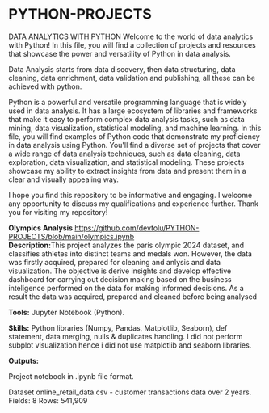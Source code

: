 # PYTHON-PROJECTS

DATA ANALYTICS WITH PYTHON
Welcome to the world of data analytics with Python! In this file, you will find a collection of projects and resources that showcase the power and versatility of Python in data analysis.

Data Analysis starts from data discovery, then data structuring, data cleaning, data enrichment, data validation and publishing, all these can be achieved with python.  

Python is a powerful and versatile programming language that is widely used in data analysis. It has a large ecosystem of libraries and frameworks that make it easy to perform complex data analysis tasks, such as data mining, data visualization, statistical modeling, and machine learning.
In this file, you will find examples of Python code that demonstrate my proficiency in data analysis using Python. You'll find a diverse set of projects that cover a wide range of data analysis techniques, such as data cleaning, data exploration, data visualization, and statistical modeling. These projects showcase my ability to extract insights from data and present them in a clear and visually appealing way.

I hope you find this repository to be informative and engaging. I welcome any opportunity to discuss my qualifications and experience further. Thank you for visiting my repository!

<b>Olympics Analysis</b> https://github.com/devtolu/PYTHON-PROJECTS/blob/main/olympics.ipynb <br>
<b>Description:</b>This project analyzes the paris olympic 2024 dataset, and classifies athletes into distinct teams and medals won. However, the data was firstly acquired, prepared for cleaning and anlysis and data visualization. The objective is derive insights and develop effective dashboard for carrying out decision making based on the business inteligence performed on the data for making informed decisions. As a result the data was acquired, prepared and cleaned before being analysed  

<b>Tools:</b> Jupyter Notebook (Python).

<b>Skills:</b> Python libraries (Numpy, Pandas, Matplotlib, Seaborn), def statement, data merging, nulls & duplicates handling. I did not perform subplot visualization hence i did not use matplotlib and seaborn libraries.

<b>Outputs:</b>

Project notebook in .ipynb file format.

Dataset
online_retail_data.csv - customer transactions data over 2 years.
Fields: 8
Rows: 541,909
